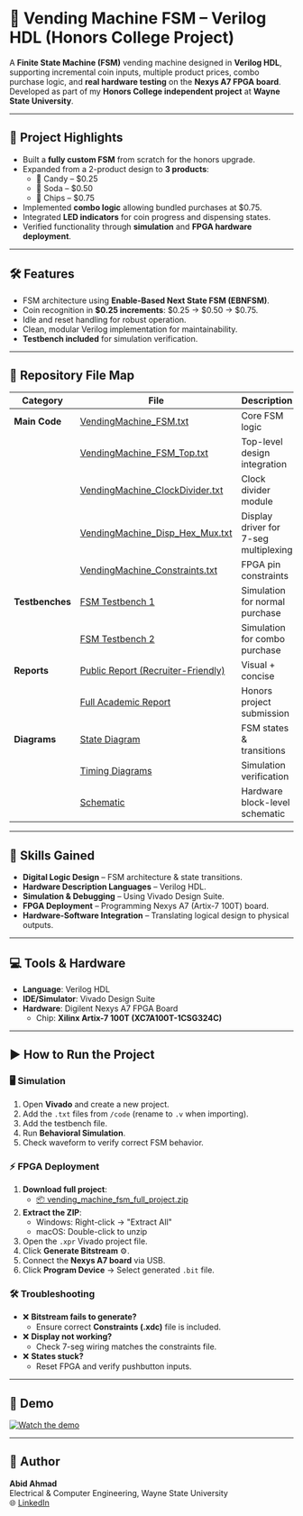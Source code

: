 # 🎯 Vending Machine FSM – Verilog HDL (Honors College Project)

A **Finite State Machine (FSM)** vending machine designed in **Verilog HDL**, supporting incremental coin inputs, multiple product prices, combo purchase logic, and **real hardware testing** on the **Nexys A7 FPGA board**.  
Developed as part of my **Honors College independent project** at **Wayne State University**.

---

## 📌 Project Highlights
- Built a **fully custom FSM** from scratch for the honors upgrade.
- Expanded from a 2-product design to **3 products**:
  - 🍬 Candy – $0.25  
  - 🥤 Soda – $0.50  
  - 🍟 Chips – $0.75
- Implemented **combo logic** allowing bundled purchases at $0.75.
- Integrated **LED indicators** for coin progress and dispensing states.
- Verified functionality through **simulation** and **FPGA hardware deployment**.

---

## 🛠 Features
- FSM architecture using **Enable-Based Next State FSM (EBNFSM)**.
- Coin recognition in **$0.25 increments**: $0.25 → $0.50 → $0.75.
- Idle and reset handling for robust operation.
- Clean, modular Verilog implementation for maintainability.
- **Testbench included** for simulation verification.

---

## 📂 Repository File Map

| Category | File | Description |
|----------|------|-------------|
| **Main Code** | [VendingMachine_FSM.txt](code/VendingMachine_FSM.txt) | Core FSM logic |
| | [VendingMachine_FSM_Top.txt](code/VendingMachine_FSM_Top.txt) | Top-level design integration |
| | [VendingMachine_ClockDivider.txt](code/VendingMachine_ClockDivider.txt) | Clock divider module |
| | [VendingMachine_Disp_Hex_Mux.txt](code/VendingMachine_Disp_Hex_Mux.txt) | Display driver for 7-seg multiplexing |
| | [VendingMachine_Constraints.txt](code/VendingMachine_Constraints.txt) | FPGA pin constraints |
| **Testbenches** | [FSM Testbench 1](code/VendingMachine_FSM_Testbench_1.txt) | Simulation for normal purchase |
| | [FSM Testbench 2](code/VendingMachine_FSM_Testbench_2.txt) | Simulation for combo purchase |
| **Reports** | [Public Report (Recruiter-Friendly)](report/FSM_Vending_Machine_Report_Public.pdf) | Visual + concise |
| | [Full Academic Report](report/FSM_Vending_Machine_Report_Academic.pdf) | Honors project submission |
| **Diagrams** | [State Diagram](report/FSM_VendingMachine_StateDiagram.pdf) | FSM states & transitions |
| | [Timing Diagrams](report/FSM_VendingMachine_Verification_TimingDiagrams.pdf) | Simulation verification |
| | [Schematic](report/FSM_VendingMachine_Schematic.pdf) | Hardware block-level schematic |

---

## 🧠 Skills Gained
- **Digital Logic Design** – FSM architecture & state transitions.
- **Hardware Description Languages** – Verilog HDL.
- **Simulation & Debugging** – Using Vivado Design Suite.
- **FPGA Deployment** – Programming Nexys A7 (Artix-7 100T) board.
- **Hardware-Software Integration** – Translating logical design to physical outputs.

---

## 💻 Tools & Hardware
- **Language**: Verilog HDL
- **IDE/Simulator**: Vivado Design Suite
- **Hardware**: Digilent Nexys A7 FPGA Board  
  - Chip: **Xilinx Artix-7 100T (XC7A100T-1CSG324C)**

---

## ▶️ How to Run the Project

### 🖥 Simulation
1. Open **Vivado** and create a new project.
2. Add the `.txt` files from `/code` (rename to `.v` when importing).
3. Add the testbench file.
4. Run **Behavioral Simulation**.
5. Check waveform to verify correct FSM behavior.

### ⚡ FPGA Deployment
1. **Download full project**:
   - [📦 vending_machine_fsm_full_project.zip](code/vending_machine_fsm_full_project.zip)
2. **Extract the ZIP**:
   - Windows: Right-click → "Extract All"
   - macOS: Double-click to unzip
3. Open the `.xpr` Vivado project file.
4. Click **Generate Bitstream** ⚙️.
5. Connect the **Nexys A7 board** via USB.
6. Click **Program Device** → Select generated `.bit` file.

### 🛠 Troubleshooting
- ❌ **Bitstream fails to generate?**
  - Ensure correct **Constraints (.xdc)** file is included.
- ❌ **Display not working?**
  - Check 7-seg wiring matches the constraints file.
- ❌ **States stuck?**
  - Reset FPGA and verify pushbutton inputs.

---

## 🎥 Demo
[![Watch the demo](https://img.youtube.com/vi/mEfpK1brveU/0.jpg)](https://youtu.be/mEfpK1brveU)

---

## 👤 Author
**Abid Ahmad**  
Electrical & Computer Engineering, Wayne State University  
🌐 [LinkedIn](https://www.linkedin.com/in/abid-ahmad-83bb0527b)
